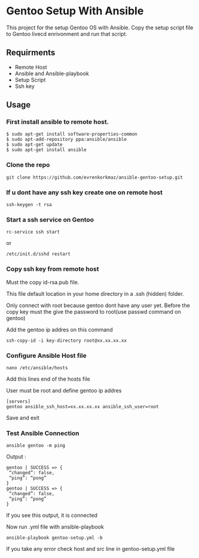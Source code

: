 # Gentoo Setup With Ansible 

This project for the setup Gentoo OS with Ansible. 
Copy the setup script file to Gentoo livecd enrivonment and run that script.

## Requirments

- Remote Host
- Ansible and Ansible-playbook
- Setup Script
- Ssh key

## Usage 

### First install ansible to remote host.

```
$ sudo apt-get install software-properties-common
$ sudo apt-add-repository ppa:ansible/ansible
$ sudo apt-get update
$ sudo apt-get install ansible
```
### Clone the repo

```
git clone https://github.com/evrenkorkmaz/ansible-gentoo-setup.git
```
### If u dont have any ssh key create one on remote host

```
ssh-keygen -t rsa
```
### Start a ssh service on Gentoo 
```
rc-service ssh start
```
or 
```
/etc/init.d/sshd restart
```
### Copy ssh key from remote host
Must the copy id-rsa.pub file.

This file default location in your home directory in a .ssh (hidden) folder.

Only connect with root because gentoo dont have any user yet. Before the copy key must the give the 
password to root(use passwd command on gentoo) 

Add the gentoo ip addres on this command

```
ssh-copy-id -i key-directory root@xx.xx.xx.xx
```
### Configure Ansible Host file 

```
nano /etc/ansible/hosts 
```
Add this lines end  of the hosts file 

User must be root and define gentoo ip addres
```
[servers]
gentoo ansible_ssh_host=xx.xx.xx.xx ansible_ssh_user=root
```
Save and exit

### Test Ansible Connection
```
ansible gentoo -m ping 
```
Output :
```
gentoo | SUCCESS => {
 “changed”: false,
 “ping”: “pong”
}
gentoo | SUCCESS => {
 “changed”: false,
 “ping”: “pong”
}
```
If you see this output, it is connected

Now run .yml file with ansible-playbook
```
ansible-playbook gentoo-setup.yml -b
```
If you take any error check host and src line in gentoo-setup.yml file
